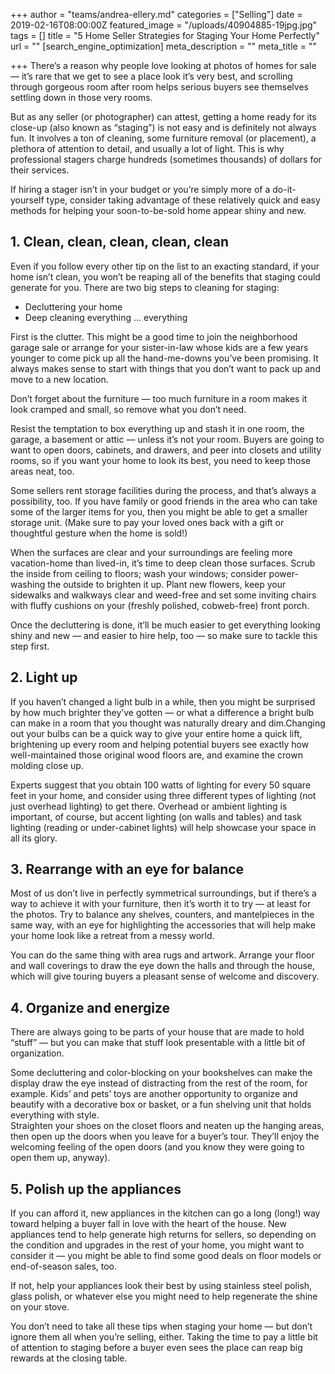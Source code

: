 +++
author = "teams/andrea-ellery.md"
categories = ["Selling"]
date = 2019-02-16T08:00:00Z
featured_image = "/uploads/40904885-19jpg.jpg"
tags = []
title = "5 Home Seller Strategies for Staging Your Home Perfectly"
url = ""
[search_engine_optimization]
meta_description = ""
meta_title = ""

+++
There’s a reason why people love looking at photos of homes for sale — it’s rare that we get to see a place look it’s very best, and scrolling through gorgeous room after room helps serious buyers see themselves settling down in those very rooms.

But as any seller (or photographer) can attest, getting a home ready for its close-up (also known as “staging”) is not easy and is definitely not always fun. It involves a ton of cleaning, some furniture removal (or placement), a plethora of attention to detail, and usually a lot of light. This is why professional stagers charge hundreds (sometimes thousands) of dollars for their services.

If hiring a stager isn’t in your budget or you’re simply more of a do-it-yourself type, consider taking advantage of these relatively quick and easy methods for helping your soon-to-be-sold home appear shiny and new.

## **1. Clean, clean, clean, clean, clean**

Even if you follow every other tip on the list to an exacting standard, if your home isn’t clean, you won’t be reaping all of the benefits that staging could generate for you. There are two big steps to cleaning for staging:

* Decluttering your home
* Deep cleaning everything … everything

First is the clutter. This might be a good time to join the neighborhood garage sale or arrange for your sister-in-law whose kids are a few years younger to come pick up all the hand-me-downs you’ve been promising. It always makes sense to start with things that you don’t want to pack up and move to a new location.

Don’t forget about the furniture — too much furniture in a room makes it look cramped and small, so remove what you don’t need.

Resist the temptation to box everything up and stash it in one room, the garage, a basement or attic — unless it’s not your room. Buyers are going to want to open doors, cabinets, and drawers, and peer into closets and utility rooms, so if you want your home to look its best, you need to keep those areas neat, too.

Some sellers rent storage facilities during the process, and that’s always a possibility, too. If you have family or good friends in the area who can take some of the larger items for you, then you might be able to get a smaller storage unit. (Make sure to pay your loved ones back with a gift or thoughtful gesture when the home is sold!)

When the surfaces are clear and your surroundings are feeling more vacation-home than lived-in, it’s time to deep clean those surfaces. Scrub the inside from ceiling to floors; wash your windows; consider power-washing the outside to brighten it up. Plant new flowers, keep your sidewalks and walkways clear and weed-free and set some inviting chairs with fluffy cushions on your (freshly polished, cobweb-free) front porch.

Once the decluttering is done, it’ll be much easier to get everything looking shiny and new — and easier to hire help, too — so make sure to tackle this step first.

## **2. Light up**

If you haven’t changed a light bulb in a while, then you might be surprised by how much brighter they’ve gotten — or what a difference a bright bulb can make in a room that you thought was naturally dreary and dim.Changing out your bulbs can be a quick way to give your entire home a quick lift, brightening up every room and helping potential buyers see exactly how well-maintained those original wood floors are, and examine the crown molding close up.

Experts suggest that you obtain 100 watts of lighting for every 50 square feet in your home, and consider using three different types of lighting (not just overhead lighting) to get there. Overhead or ambient lighting is important, of course, but accent lighting (on walls and tables) and task lighting (reading or under-cabinet lights) will help showcase your space in all its glory.

## **3. Rearrange with an eye for balance**

Most of us don’t live in perfectly symmetrical surroundings, but if there’s a way to achieve it with your furniture, then it’s worth it to try — at least for the photos. Try to balance any shelves, counters, and mantelpieces in the same way, with an eye for highlighting the accessories that will help make your home look like a retreat from a messy world.

You can do the same thing with area rugs and artwork. Arrange your floor and wall coverings to draw the eye down the halls and through the house, which will give touring buyers a pleasant sense of welcome and discovery.

## **4. Organize and energize**

There are always going to be parts of your house that are made to hold “stuff” — but you can make that stuff look presentable with a little bit of organization.

Some decluttering and color-blocking on your bookshelves can make the display draw the eye instead of distracting from the rest of the room, for example. Kids’ and pets’ toys are another opportunity to organize and beautify with a decorative box or basket, or a fun shelving unit that holds everything with style.  
Straighten your shoes on the closet floors and neaten up the hanging areas, then open up the doors when you leave for a buyer’s tour. They’ll enjoy the welcoming feeling of the open doors (and you know they were going to open them up, anyway).

## **5. Polish up the appliances**

If you can afford it, new appliances in the kitchen can go a long (long!) way toward helping a buyer fall in love with the heart of the house. New appliances tend to help generate high returns for sellers, so depending on the condition and upgrades in the rest of your home, you might want to consider it — you might be able to find some good deals on floor models or end-of-season sales, too.

If not, help your appliances look their best by using stainless steel polish, glass polish, or whatever else you might need to help regenerate the shine on your stove.

You don’t need to take all these tips when staging your home — but don’t ignore them all when you’re selling, either. Taking the time to pay a little bit of attention to staging before a buyer even sees the place can reap big rewards at the closing table.